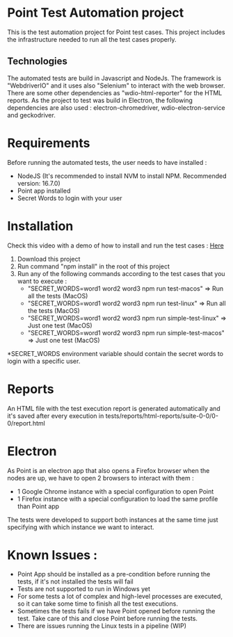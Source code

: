 # Point Test Automation project

This is the test automation project for Point test cases. This project includes the infrastructure needed to run
all the test cases properly.

## Technologies
The automated tests are build in Javascript and NodeJs. The framework is "WebdriverIO" and it uses also "Selenium"
to interact with the web browser.
There are some other dependencies as "wdio-html-reporter" for the HTML reports.
As the project to test was build in Electron, the following dependencies are also used : electron-chromedriver, wdio-electron-service and geckodriver.

# Requirements

Before running the automated tests, the user needs to have installed :

- NodeJS (It's recommended to install NVM to install NPM. Recommended version: 16.7.0)
- Point app installed
- Secret Words to login with your user

# Installation

Check this video with a demo of how to install and run the test cases : [Here](installation.mp4)

1. Download this project
2. Run command "npm install" in the root of this project
3. Run any of the following commands according to the test cases that you want to execute : 
   * "SECRET_WORDS=word1 word2 word3 npm run test-macos" => Run all the tests (MacOS)
   * "SECRET_WORDS=word1 word2 word3 npm run test-linux" => Run all the tests (MacOS)
   * "SECRET_WORDS=word1 word2 word3 npm run simple-test-linux" => Just one test (MacOS)
   * "SECRET_WORDS=word1 word2 word3 npm run simple-test-macos" => Just one test (MacOS)

*SECRET_WORDS environment variable should contain the secret words to login with a specific user.


# Reports

An HTML file with the test execution report is generated automatically and it's saved after every execution in tests/reports/html-reports/suite-0-0/0-0/report.html

# Electron

As Point is an electron app that also opens a Firefox browser when the nodes are up, we have to open 2 browsers to interact with them : 

- 1 Google Chrome instance with a special configuration to open Point
- 1 Firefox instance with a special configuration to load the same profile than Point app

The tests were developed to support both instances at the same time just specifying with which instance we want to interact.

# Known Issues : 

- Point App should be installed as a pre-condition before running the tests, if it's not installed the tests will fail
- Tests are not supported to run in Windows yet
- For some tests a lot of complex and high-level processes are executed, so it can take some time to finish all the test executions.
- Sometimes the tests fails if we have Point opened before running the test. Take care of this and close Point before running the tests.
- There are issues running the Linux tests in a pipeline (WIP)
